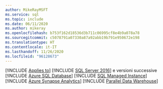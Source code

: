 ```yaml
---
author: MikeRayMSFT
ms.service: sql
ms.topic: include
ms.date: 06/11/2020
ms.author: mikeray
ms.openlocfilehash: b753f162d18536d3b711c06995cf8e4b9a078a78
ms.sourcegitcommit: c5078791a07330a87a92abb19b791e950672e198
ms.translationtype: HT
ms.contentlocale: it-IT
ms.lasthandoff: 11/26/2020
ms.locfileid: "96128673"
---
```

[!INCLUDE [Applies to](../../includes/applies-md.md)] [!INCLUDE [SQL Server 2016](_ss2016.md)] e versioni successive [!INCLUDE [Azure SQL Database](../../includes/applies-to-version/_asdb.md)] [!INCLUDE [SQL Managed Instance](../../includes/applies-to-version/_asdbmi.md)] [!INCLUDE [Azure Synapse Analytics](../../includes/applies-to-version/_asa.md)] [!INCLUDE [Parallel Data Warehouse](../../includes/applies-to-version/_pdw.md)]